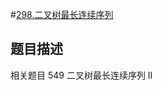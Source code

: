 #[298.二叉树最长连续序列](https://leetcode-cn.com/problems/binary-tree-longest-consecutive-sequence/)









## 题目描述

相关题目
549 二叉树最长连续序列 II